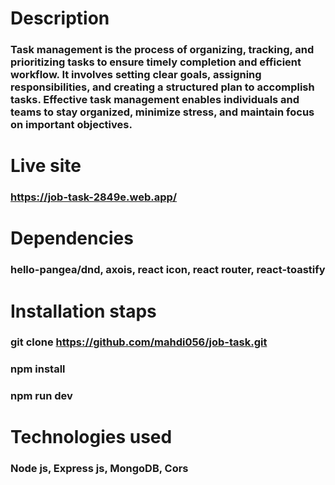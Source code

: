 # Description

### Task management is the process of organizing, tracking, and prioritizing tasks to ensure timely completion and efficient workflow. It involves setting clear goals, assigning responsibilities, and creating a structured plan to accomplish tasks. Effective task management enables individuals and teams to stay organized, minimize stress, and maintain focus on important objectives.

# Live site

### https://job-task-2849e.web.app/

# Dependencies
### hello-pangea/dnd, axois, react icon, react router, react-toastify

# Installation staps

### git clone https://github.com/mahdi056/job-task.git

### npm install

### npm run dev

# Technologies used

### Node js, Express js, MongoDB, Cors 